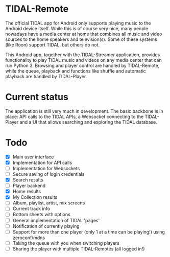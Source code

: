 # TIDAL-Remote
The official TIDAL app for Android only supports playing music to the Android device itself. While this is of course very nice, many people nowadays have a media center at home that combines all music and video sources to the home speakers and television(s). Some of these systems (like Roon) support TIDAL, but others do not.

This Android app, together with the TIDAL-Streamer application, provides functionality to play TIDAL music and videos on any media center that can run Python 3. Browsing and player control are handled by TIDAL-Remote, while the queue, playback and functions like shuffle and automatic playback are handled by TIDAL-Player.

# Current status
The application is still very much in development. The basic backbone is in place: API calls to the TIDAL APIs, a Websocket connecting to the TIDAL-Player and a UI that allows searching and exploring the TIDAL database.

# Todo
- [x] Main user interface
- [x] Implementation for API calls
- [ ] Implementation for Websockets
- [ ] Secure saving of login credentials
- [x] Search results
- [ ] Player backend
- [x] Home results
- [x] My Collection results
- [ ] Album, playlist, artist, mix screens
- [ ] Current track info
- [ ] Bottom sheets with options
- [ ] General implementation of TIDAL 'pages'
- [ ] Notification of currently playing
- [ ] Support for more than one player (only 1 at a time can be playing!) using zeroconf/mdns
- [ ] Taking the queue with you when switching players
- [ ] Sharing the player with multiple TIDAL-Remotes (all logged in!)
